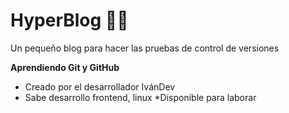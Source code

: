 #  HyperBlog 🧑‍💻
Un pequeño blog para hacer las pruebas de control de versiones

**Aprendiendo Git y GitHub**

* Creado por el desarrollador IvánDev
* Sabe desarrollo frontend, linux
*Disponible para laborar